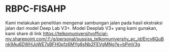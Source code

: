 # RBPC-FISAHP
Kami melakukan penelitian mengenai sambungan jalan pada hasil ekstraksi jalan dari model Deep Lab V3+. Model Deeplab V3+ yang kami gunakan, kami share di link https://telkomuniversityofficial-my.sharepoint.com/:f:/g/personal/sussiss_telkomuniversity_ac_id/Ercv8QuBnk9Au6DWHJoWE7sBFH0pfz6MYg8sNb2FEVgMNg?e=bPmV3g
